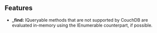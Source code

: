 ﻿## Features
* **_find:** IQueryable methods that are not supported by CouchDB are evaluated in-memory using the IEnumerable counterpart, if possible.
